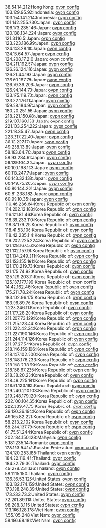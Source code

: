 38.54.14.212:Hong Kong: [ovpn config](vpn/38_54_14_212.ovpn)  
103.129.95.92:Indonesia: [ovpn config](vpn/103_129_95_92.ovpn)  
103.154.141.214:Indonesia: [ovpn config](vpn/103_154_141_214.ovpn)  
101.142.255.230:Japan: [ovpn config](vpn/101_142_255_230.ovpn)  
106.173.235.146:Japan: [ovpn config](vpn/106_173_235_146.ovpn)  
120.138.134.224:Japan: [ovpn config](vpn/120_138_134_224.ovpn)  
121.3.116.5:Japan: [ovpn config](vpn/121_3_116_5.ovpn)  
123.223.186.99:Japan: [ovpn config](vpn/123_223_186_99.ovpn)  
124.143.28.10:Japan: [ovpn config](vpn/124_143_28_10.ovpn)  
124.18.64.57:Japan: [ovpn config](vpn/124_18_64_57.ovpn)  
124.208.17.210:Japan: [ovpn config](vpn/124_208_17_210.ovpn)  
124.211.192.57:Japan: [ovpn config](vpn/124_211_192_57.ovpn)  
126.26.124.116:Japan: [ovpn config](vpn/126_26_124_116.ovpn)  
126.31.44.198:Japan: [ovpn config](vpn/126_31_44_198.ovpn)  
126.60.167.79:Japan: [ovpn config](vpn/126_60_167_79.ovpn)  
126.79.39.206:Japan: [ovpn config](vpn/126_79_39_206.ovpn)  
126.94.144.70:Japan: [ovpn config](vpn/126_94_144_70.ovpn)  
133.175.119.70:Japan: [ovpn config](vpn/133_175_119_70.ovpn)  
133.32.176.11:Japan: [ovpn config](vpn/133_32_176_11.ovpn)  
159.28.184.97:Japan: [ovpn config](vpn/159_28_184_97.ovpn)  
180.20.251.56:Japan: [ovpn config](vpn/180_20_251_56.ovpn)  
218.221.150.68:Japan: [ovpn config](vpn/218_221_150_68.ovpn)  
219.107.160.153:Japan: [ovpn config](vpn/219_107_160_153.ovpn)  
221.103.254.222:Japan: [ovpn config](vpn/221_103_254_222.ovpn)  
221.18.35.47:Japan: [ovpn config](vpn/221_18_35_47.ovpn)  
223.217.22.40:Japan: [ovpn config](vpn/223_217_22_40.ovpn)  
36.12.227.17:Japan: [ovpn config](vpn/36_12_227_17.ovpn)  
49.238.13.89:Japan: [ovpn config](vpn/49_238_13_89.ovpn)  
58.183.64.70:Japan: [ovpn config](vpn/58_183_64_70.ovpn)  
58.93.234.61:Japan: [ovpn config](vpn/58_93_234_61.ovpn)  
59.129.164.26:Japan: [ovpn config](vpn/59_129_164_26.ovpn)  
60.100.198.133:Japan: [ovpn config](vpn/60_100_198_133.ovpn)  
60.113.247.7:Japan: [ovpn config](vpn/60_113_247_7.ovpn)  
60.143.32.138:Japan: [ovpn config](vpn/60_143_32_138.ovpn)  
60.149.75.205:Japan: [ovpn config](vpn/60_149_75_205.ovpn)  
60.80.144.201:Japan: [ovpn config](vpn/60_80_144_201.ovpn)  
60.81.238.182:Japan: [ovpn config](vpn/60_81_238_182.ovpn)  
60.99.10.35:Japan: [ovpn config](vpn/60_99_10_35.ovpn)  
110.46.236.64:Korea Republic of: [ovpn config](vpn/110_46_236_64.ovpn)  
114.202.12.188:Korea Republic of: [ovpn config](vpn/114_202_12_188.ovpn)  
116.121.81.46:Korea Republic of: [ovpn config](vpn/116_121_81_46.ovpn)  
118.36.233.110:Korea Republic of: [ovpn config](vpn/118_36_233_110.ovpn)  
118.37.179.29:Korea Republic of: [ovpn config](vpn/118_37_179_29.ovpn)  
118.41.53.106:Korea Republic of: [ovpn config](vpn/118_41_53_106.ovpn)  
118.42.235.114:Korea Republic of: [ovpn config](vpn/118_42_235_114.ovpn)  
119.202.225.224:Korea Republic of: [ovpn config](vpn/119_202_225_224.ovpn)  
121.128.167.56:Korea Republic of: [ovpn config](vpn/121_128_167_56.ovpn)  
121.132.157.91:Korea Republic of: [ovpn config](vpn/121_132_157_91.ovpn)  
121.134.249.211:Korea Republic of: [ovpn config](vpn/121_134_249_211.ovpn)  
121.153.155.161:Korea Republic of: [ovpn config](vpn/121_153_155_161.ovpn)  
121.170.219.73:Korea Republic of: [ovpn config](vpn/121_170_219_73.ovpn)  
121.175.74.98:Korea Republic of: [ovpn config](vpn/121_175_74_98.ovpn)  
125.129.203.11:Korea Republic of: [ovpn config](vpn/125_129_203_11.ovpn)  
125.137.177.199:Korea Republic of: [ovpn config](vpn/125_137_177_199.ovpn)  
14.42.162.46:Korea Republic of: [ovpn config](vpn/14_42_162_46.ovpn)  
175.211.78.24:Korea Republic of: [ovpn config](vpn/175_211_78_24.ovpn)  
183.102.96.175:Korea Republic of: [ovpn config](vpn/183_102_96_175.ovpn)  
183.96.89.76:Korea Republic of: [ovpn config](vpn/183_96_89_76.ovpn)  
1.228.246.11:Korea Republic of: [ovpn config](vpn/1_228_246_11.ovpn)  
211.177.28.20:Korea Republic of: [ovpn config](vpn/211_177_28_20.ovpn)  
211.207.73.129:Korea Republic of: [ovpn config](vpn/211_207_73_129.ovpn)  
211.215.123.44:Korea Republic of: [ovpn config](vpn/211_215_123_44.ovpn)  
211.222.42.34:Korea Republic of: [ovpn config](vpn/211_222_42_34.ovpn)  
211.227.190.146:Korea Republic of: [ovpn config](vpn/211_227_190_146.ovpn)  
211.244.114.126:Korea Republic of: [ovpn config](vpn/211_244_114_126.ovpn)  
211.37.27.54:Korea Republic of: [ovpn config](vpn/211_37_27_54.ovpn)  
218.146.159.106:Korea Republic of: [ovpn config](vpn/218_146_159_106.ovpn)  
218.147.102.200:Korea Republic of: [ovpn config](vpn/218_147_102_200.ovpn)  
218.148.176.233:Korea Republic of: [ovpn config](vpn/218_148_176_233.ovpn)  
218.148.238.69:Korea Republic of: [ovpn config](vpn/218_148_238_69.ovpn)  
218.158.67.225:Korea Republic of: [ovpn config](vpn/218_158_67_225.ovpn)  
218.38.20.23:Korea Republic of: [ovpn config](vpn/218_38_20_23.ovpn)  
218.49.225.181:Korea Republic of: [ovpn config](vpn/218_49_225_181.ovpn)  
218.51.123.182:Korea Republic of: [ovpn config](vpn/218_51_123_182.ovpn)  
219.240.210.103:Korea Republic of: [ovpn config](vpn/219_240_210_103.ovpn)  
219.248.179.120:Korea Republic of: [ovpn config](vpn/219_248_179_120.ovpn)  
222.100.104.65:Korea Republic of: [ovpn config](vpn/222_100_104_65.ovpn)  
222.239.47.75:Korea Republic of: [ovpn config](vpn/222_239_47_75.ovpn)  
39.120.36.194:Korea Republic of: [ovpn config](vpn/39_120_36_194.ovpn)  
49.165.82.221:Korea Republic of: [ovpn config](vpn/49_165_82_221.ovpn)  
58.233.2.102:Korea Republic of: [ovpn config](vpn/58_233_2_102.ovpn)  
58.234.137.79:Korea Republic of: [ovpn config](vpn/58_234_137_79.ovpn)  
61.75.51.244:Korea Republic of: [ovpn config](vpn/61_75_51_244.ovpn)  
202.184.150.128:Malaysia: [ovpn config](vpn/202_184_150_128.ovpn)  
5.181.235.14:Romania: [ovpn config](vpn/5_181_235_14.ovpn)  
178.163.94.141:Russian Federation: [ovpn config](vpn/178_163_94_141.ovpn)  
124.120.253.185:Thailand: [ovpn config](vpn/124_120_253_185.ovpn)  
184.22.119.44:Thailand: [ovpn config](vpn/184_22_119_44.ovpn)  
184.82.79.30:Thailand: [ovpn config](vpn/184_82_79_30.ovpn)  
49.228.231.136:Thailand: [ovpn config](vpn/49_228_231_136.ovpn)  
58.11.15.150:Thailand: [ovpn config](vpn/58_11_15_150.ovpn)  
136.36.53.126:United States: [ovpn config](vpn/136_36_53_126.ovpn)  
163.182.174.159:United States: [ovpn config](vpn/163_182_174_159.ovpn)  
173.198.248.39:United States: [ovpn config](vpn/173_198_248_39.ovpn)  
173.233.73.3:United States: [ovpn config](vpn/173_233_73_3.ovpn)  
72.201.89.118:United States: [ovpn config](vpn/72_201_89_118.ovpn)  
98.208.3.115:United States: [ovpn config](vpn/98_208_3_115.ovpn)  
113.166.128.178:Viet Nam: [ovpn config](vpn/113_166_128_178.ovpn)  
1.55.105.248:Viet Nam: [ovpn config](vpn/1_55_105_248.ovpn)  
58.186.68.181:Viet Nam: [ovpn config](vpn/58_186_68_181.ovpn)  
